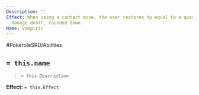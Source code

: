 ```yaml
---
Description: ''
Effect: When using a contact move, the user restores hp equal to a quarter of the
  damage dealt, rounded down.
Name: Vampiric
---
```


#PokeroleSRD/Abilities

## `= this.name`

> *`= this.Description`*

**Effect:** `= this.Effect`